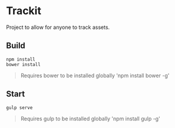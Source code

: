 # Trackit

Project to allow for anyone to track assets.

## Build
```
npm install
bower install
```
> Requires bower to be installed globally 'npm install bower -g'
## Start



```
gulp serve
```
> Requires gulp to be installed globally 'npm install gulp -g'

